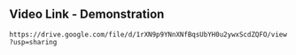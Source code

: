 

## Video Link - Demonstration 
``https://drive.google.com/file/d/1rXN9p9YNnXNfBqsUbYH0u2ywxScdZQFO/view?usp=sharing``
